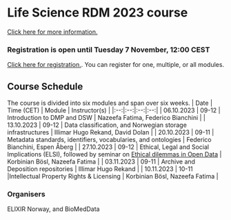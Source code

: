# Life Science RDM 2023 course

[Click here for more information.](https://tess.elixir-europe.org/events/life-science-data-management-planning-workshop-1d5429a6-0403-49cf-903c-239d6503cbc2) <br>

### Registration is open until Tuesday 7 November, 12:00 CEST
[Click here for registration.](https://nettskjema.no/a/353512#/page/1). You can register for one, multiple, or all modules.

## Course Schedule
The course is divided into six modules and span over six weeks.
| Date | Time (CET) | Module | Instructor(s) |
|:--:|:--:|:--:|:--:|
| 06.10.2023 | 09-12 | Introduction to DMP and DSW | Nazeefa Fatima, Federico Bianchini |
| 13.10.2023 | 09-12 | Data classification, and Norwegian storage infrastructures | Illimar Hugo Rekand, David Dolan |
| 20.10.2023 | 09-11 | Metadata standards, identifiers, vocabularies, and ontologies | Federico Bianchini, Espen Åberg |
| 27.10.2023 | 09-12 | Ethical, Legal and Social Implications (ELSI), followed by seminar on [Ethical dilemmas in Open Data](https://uib.zoom.us/meeting/register/u5wscOGqpjsoGdGY7cuChY9fsI6zl2SryBUU) | Korbinian Bösl, Nazeefa Fatima |
| 03.11.2023 | 09-11 | Archive and Deposition repositories | Illimar Hugo Rekand |
| 10.11.2023 | 10-11 |Intellectual Property Rights & Licensing | Korbinian Bösl, Nazeefa Fatima |

### Organisers
ELIXIR Norway, and BioMedData

